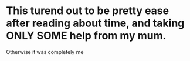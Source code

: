 # This turend out to be pretty ease after reading about time, and taking ONLY SOME help from my mum.
Otherwise it was completely me
